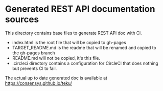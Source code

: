# Generated REST API documentation sources

This directory contains base files to generate REST API doc with CI.

- index.html is the root file that will be copied to gh-pages
- TARGET_README.md is the readme that will be renamed and copied to the gh-pages branch
- README.md will not be copied, it's this file.
- .circleci directory contains a configuration for CircleCI that does nothing but prevents CI to fail.

The actual up to date generated doc is available at https://consensys.github.io/teku/
